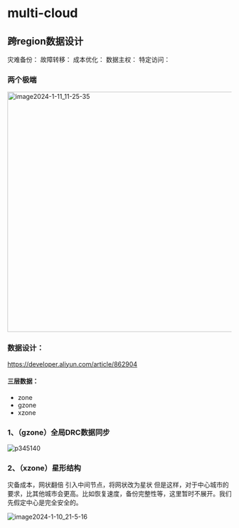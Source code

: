 # multi-cloud

## 跨region数据设计

灾难备份：
故障转移：
成本优化：
数据主权：
特定访问：

### 两个极端

<img width="540" alt="image2024-1-11_11-25-35" src="https://github.com/user-attachments/assets/575a243c-0eae-42b6-b715-37abff2db255">

### 数据设计：

https://developer.aliyun.com/article/862904

#### 三层数据：

+ zone
+ gzone
+ xzone

### 1、（gzone）全局DRC数据同步

![p345140](https://github.com/user-attachments/assets/1f63d2d2-379a-4f99-ab42-447841594878)

### 2、（xzone）星形结构

灾备成本，网状翻倍
引入中间节点，将网状改为星状
但是这样，对于中心城市的要求，比其他城市会更高。比如恢复速度，备份完整性等，这里暂时不展开。我们先假定中心是完全安全的。

![image2024-1-10_21-5-16](https://github.com/user-attachments/assets/00c7b4bf-4f01-4962-bd97-56d0aa6d4075)




